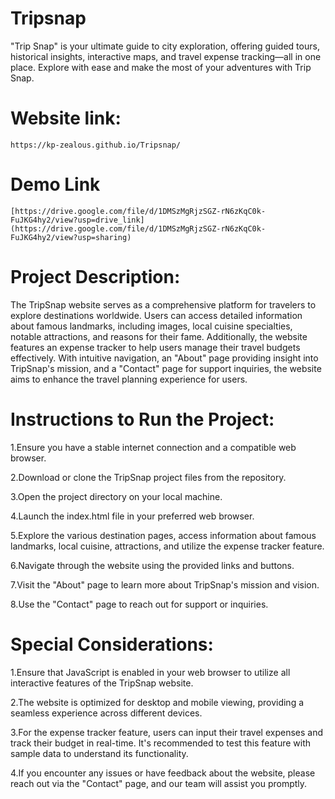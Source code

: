 # Tripsnap
"Trip Snap" is your ultimate guide to city exploration, offering guided tours, historical insights, interactive maps, and travel expense tracking—all in one place. Explore with ease and make the most of your adventures with Trip Snap.

# Website link:  
```https://kp-zealous.github.io/Tripsnap/```

# Demo Link
```[https://drive.google.com/file/d/1DMSzMgRjzSGZ-rN6zKqC0k-FuJKG4hy2/view?usp=drive_link](https://drive.google.com/file/d/1DMSzMgRjzSGZ-rN6zKqC0k-FuJKG4hy2/view?usp=sharing)```

# Project Description:
The TripSnap website serves as a comprehensive platform for travelers to explore destinations worldwide. Users can access detailed information about famous landmarks, including images, local cuisine specialties, notable attractions, and reasons for their fame. Additionally, the website features an expense tracker to help users manage their travel budgets effectively. With intuitive navigation, an "About" page providing insight into TripSnap's mission, and a "Contact" page for support inquiries, the website aims to enhance the travel planning experience for users.

# Instructions to Run the Project:
1.Ensure you have a stable internet connection and a compatible web browser.

2.Download or clone the TripSnap project files from the repository.

3.Open the project directory on your local machine.

4.Launch the index.html file in your preferred web browser.

5.Explore the various destination pages, access information about famous landmarks, local cuisine, attractions, and utilize the expense tracker feature.

6.Navigate through the website using the provided links and buttons.

7.Visit the "About" page to learn more about TripSnap's mission and vision.

8.Use the "Contact" page to reach out for support or inquiries.

# Special Considerations:
1.Ensure that JavaScript is enabled in your web browser to utilize all interactive features of the TripSnap website.

2.The website is optimized for desktop and mobile viewing, providing a seamless experience across different devices.

3.For the expense tracker feature, users can input their travel expenses and track their budget in real-time. It's recommended to test this feature with sample data to understand its functionality.

4.If you encounter any issues or have feedback about the website, please reach out via the "Contact" page, and our team will assist you promptly.
